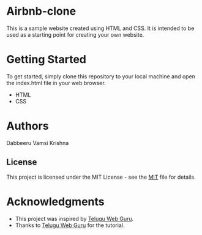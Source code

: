 # Airbnb-clone
This is a sample website created using HTML and CSS. It is intended to be used as a starting point for creating your own website.

# Getting Started
To get started, simply clone this repository to your local machine and open the index.html file in your web browser.
- HTML
- CSS
# Authors
Dabbeeru Vamsi Krishna
## License
This project is licensed under the MIT License - see the [MIT](https://github.com/indrareddy333/indrareddy333.github.io/blob/master/LICENSE/) file for details.

# Acknowledgments
- This project was inspired by [Telugu Web Guru](https://www.youtube.com/@teluguwebguru).
- Thanks to [Telugu Web Guru](https://www.youtube.com/watch?v=HvlSTWo1nVM&list=PLh6Yk2rpZu2KqDjTuU_qHr-tI_CHOkIsN&index=16) for the tutorial.
